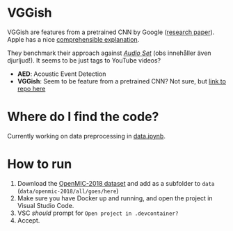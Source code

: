 # VGGish

VGGish are features from a pretrained CNN by Google ([research paper](https://arxiv.org/pdf/1609.09430.pdf)). Apple has a nice [comprehensible explanation](https://apple.github.io/turicreate/docs/userguide/sound_classifier/how-it-works.html). 

They benchmark their approach against [*Audio Set*](https://static.googleusercontent.com/media/research.google.com/en//pubs/archive/45857.pdf) (obs innehåller även djurljud!). It seems to be just tags to YouTube videos?

* **AED**: Acoustic Event Detection
* **VGGish**: Seem to be feature from a pretrained CNN? Not sure, but [link to repo here](https://github.com/tensorflow/models/tree/master/research/audioset/vggish)

# Where do I find the code?
Currently working on data preprocessing in [data.ipynb](/src/data.ipynb).

# How to run

1. Download the [OpenMIC-2018 dataset](https://zenodo.org/record/1432913#.Y0rtuOxBw-Q) and add as a subfolder to `data` (`data/openmic-2018/all/goes/here`)
2. Make sure you have Docker up and running, and open the project in Visual Studio Code.
3. VSC *should* prompt for `Open project in .devcontainer?`
4. Accept.